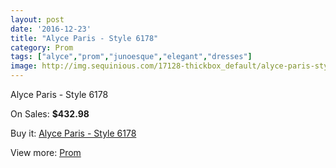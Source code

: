 ```yaml
---
layout: post
date: '2016-12-23'
title: "Alyce Paris - Style 6178"
category: Prom
tags: ["alyce","prom","junoesque","elegant","dresses"]
image: http://img.sequinious.com/17128-thickbox_default/alyce-paris-style-6178.jpg
---
```

Alyce Paris - Style 6178

On Sales: **$432.98**
<a href="https://www.sequinious.com/prom/8090-alyce-paris-style-6178.html"><amp-img layout="responsive" width="600" height="600" src="//img.sequinious.com/17128-thickbox_default/alyce-paris-style-6178.jpg" alt="Alyce Paris - Style 6178 0" /></a>
<a href="https://www.sequinious.com/prom/8090-alyce-paris-style-6178.html"><amp-img layout="responsive" width="600" height="600" src="//img.sequinious.com/17129-thickbox_default/alyce-paris-style-6178.jpg" alt="Alyce Paris - Style 6178 1" /></a>

Buy it: [Alyce Paris - Style 6178](https://www.sequinious.com/prom/8090-alyce-paris-style-6178.html "Alyce Paris - Style 6178")

View more: [Prom](https://www.sequinious.com/7-prom "Prom")